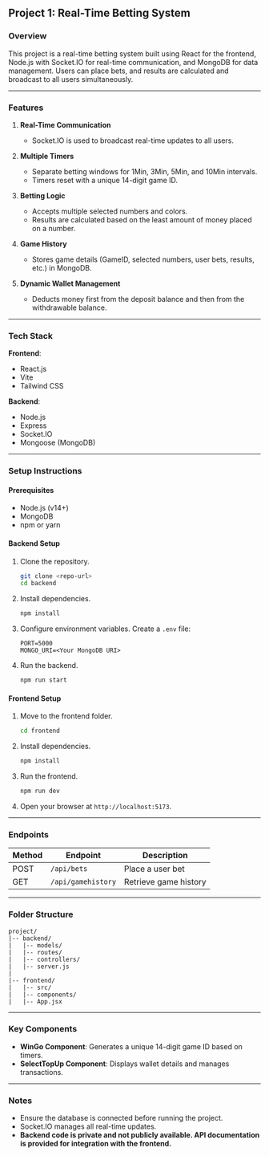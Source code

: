 ## Project 1: Real-Time Betting System

### Overview
This project is a real-time betting system built using React for the frontend, Node.js with Socket.IO for real-time communication, and MongoDB for data management. Users can place bets, and results are calculated and broadcast to all users simultaneously.

---

### Features
1. **Real-Time Communication**
   - Socket.IO is used to broadcast real-time updates to all users.
   
2. **Multiple Timers**
   - Separate betting windows for 1Min, 3Min, 5Min, and 10Min intervals.
   - Timers reset with a unique 14-digit game ID.

3. **Betting Logic**
   - Accepts multiple selected numbers and colors.
   - Results are calculated based on the least amount of money placed on a number.

4. **Game History**
   - Stores game details (GameID, selected numbers, user bets, results, etc.) in MongoDB.

5. **Dynamic Wallet Management**
   - Deducts money first from the deposit balance and then from the withdrawable balance.

---

### Tech Stack
**Frontend**:
- React.js
- Vite
- Tailwind CSS

**Backend**:
- Node.js
- Express
- Socket.IO
- Mongoose (MongoDB)

---

### Setup Instructions
#### Prerequisites
- Node.js (v14+)
- MongoDB
- npm or yarn

#### Backend Setup
1. Clone the repository.
   ```bash
   git clone <repo-url>
   cd backend
   ```
2. Install dependencies.
   ```bash
   npm install
   ```
3. Configure environment variables.
   Create a `.env` file:
   ```env
   PORT=5000
   MONGO_URI=<Your MongoDB URI>
   ```
4. Run the backend.
   ```bash
   npm run start
   ```

#### Frontend Setup
1. Move to the frontend folder.
   ```bash
   cd frontend
   ```
2. Install dependencies.
   ```bash
   npm install
   ```
3. Run the frontend.
   ```bash
   npm run dev
   ```
4. Open your browser at `http://localhost:5173`.

---

### Endpoints
| Method | Endpoint            | Description            |
|--------|---------------------|------------------------|
| POST   | `/api/bets`         | Place a user bet       |
| GET    | `/api/gamehistory`  | Retrieve game history  |

---

### Folder Structure
```plaintext
project/
|-- backend/
|   |-- models/
|   |-- routes/
|   |-- controllers/
|   |-- server.js
|
|-- frontend/
|   |-- src/
|   |-- components/
|   |-- App.jsx
```

---

### Key Components
- **WinGo Component**: Generates a unique 14-digit game ID based on timers.
- **SelectTopUp Component**: Displays wallet details and manages transactions.

---

### Notes
- Ensure the database is connected before running the project.
- Socket.IO manages all real-time updates.
- **Backend code is private and not publicly available. API documentation is provided for integration with the frontend.**
